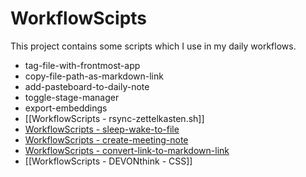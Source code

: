 # WorkflowScipts

This project contains some scripts which I use in my daily workflows. 

- tag-file-with-frontmost-app
- copy-file-path-as-markdown-link
- add-pasteboard-to-daily-note
- toggle-stage-manager
- export-embeddings
- [[WorkflowScripts - rsync-zettelkasten.sh]]
- [WorkflowScripts - sleep-wake-to-file](WorkflowScripts%20-%20sleep-wake-to-file.md)
- [WorkflowScripts - create-meeting-note](WorkflowScripts%20-%20create-meeting-note.md)
- [WorkflowScripts - convert-link-to-markdown-link](WorkflowScripts%20-%20convert-link-to-markdown-link.md)
- [[WorkflowScripts - DEVONthink - CSS]]

